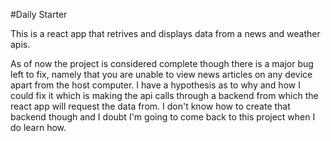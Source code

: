 #Daily Starter

This is a react app that retrives and displays data from a news and weather apis.

As of now the project is considered complete though there is a major bug left to fix, namely that you are unable to view news articles on any device apart from the host computer. I have a hypothesis as to why and how I could fix it which is making the api calls through a backend from which the react app will request the data from. I don't know how to create that backend though and I doubt I'm going to come back to this project when I do learn how.